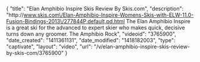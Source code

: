 {
    "title": "Elan Amphibio Inspire Skis Review By Skis.com",
    "description": "http:\/\/www.skis.com\/Elan-Amphibio-Inspire-Womens-Skis-with-ELW-11.0-Fusion-Bindings-2013\/277844P,default,pd.html  The Elan Amphibio Inspire is a great ski for the advanced to expert skier who makes quick, decisive turns down any groomer. The Amphibio Rock",
    "videoid": "3765900",
    "date_created": "1411361131",
    "date_modified": "1418182003",
    "type": "captivate",
    "layout": "video",
    "url": "\/v\/elan-amphibio-inspire-skis-review-by-skis-com\/3765900"
}